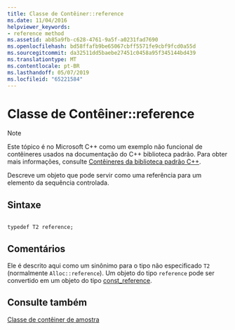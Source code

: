 ```yaml
---
title: Classe de Contêiner::reference
ms.date: 11/04/2016
helpviewer_keywords:
- reference method
ms.assetid: ab85a9fb-c628-4761-9a5f-a0231fad7690
ms.openlocfilehash: bd58ffafb9be65067cbff5571fe9cbf9fcd0a55d
ms.sourcegitcommit: da32511dd5baebe27451c0458a95f345144bd439
ms.translationtype: MT
ms.contentlocale: pt-BR
ms.lasthandoff: 05/07/2019
ms.locfileid: "65221584"
---
```

# <a name="container-classreference"></a>Classe de Contêiner::reference

> [!NOTE]
> Este tópico é no Microsoft C++ como um exemplo não funcional de contêineres usados na documentação do C++ biblioteca padrão. Para obter mais informações, consulte [Contêineres da biblioteca padrão C++](../standard-library/stl-containers.md).

Descreve um objeto que pode servir como uma referência para um elemento da sequência controlada.

## <a name="syntax"></a>Sintaxe

```

typedef T2 reference;
```

## <a name="remarks"></a>Comentários

Ele é descrito aqui como um sinônimo para o tipo não especificado `T2` (normalmente `Alloc::reference`). Um objeto do tipo `reference` pode ser convertido em um objeto do tipo [const_reference](../standard-library/container-class-const-reference.md).

## <a name="see-also"></a>Consulte também

[Classe de contêiner de amostra](../standard-library/sample-container-class.md)<br/>
